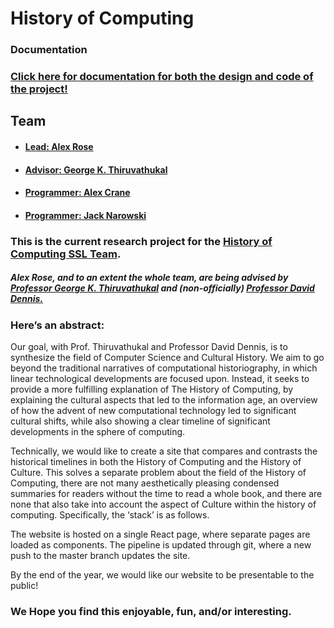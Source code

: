 # History of Computing

### Documentation
### [Click here for documentation for both the design and code of the project!](https://acrose99.github.io/HistoryOfComputingDocs/)


## Team

* #### [Lead: Alex Rose](https://acrose99.github.io/PersonalWebsite/)
* #### [Advisor: George K. Thiruvathukal](https://thiruvathukal.com)
* #### [Programmer: Alex Crane](https://github.com/alexandratcrane)
* #### [Programmer: Jack Narowski](https://github.com/JackNarowski)

### This is the current research project for the [History of Computing SSL Team](https://ssl.cs.luc.edu/). 


##### Alex Rose, and to an extent the whole team, are being advised by [Professor George K. Thiruvathukal](https://thiruvathukal.com/) and (non-officially) [Professor David Dennis.](https://sites.google.com/a/etl.luc.edu/dbd/Home-Page") 



### Here’s an abstract: 
Our goal, with Prof. Thiruvathukal and Professor David Dennis, is to synthesize the field of Computer Science and Cultural History. We aim to go beyond the traditional narratives of computational historiography, in which linear technological developments are focused upon. Instead, it seeks to provide a more fulfilling explanation of The History of Computing, by explaining the cultural aspects that led to the information age, an overview of how the advent of new computational technology led to significant cultural shifts, while also showing a clear timeline of significant developments in the sphere of computing.
 
Technically, we would like to create a site that compares and contrasts the historical timelines in both the History of Computing and the History of Culture. This solves a separate problem about the field of the History of Computing, there are not many aesthetically pleasing condensed summaries for readers without the time to read a whole book, and there are none that also take into account the aspect of Culture within the history of computing.
Specifically, the ‘stack’ is as follows. 
 
The website is hosted on a single React page, where separate pages are loaded as components. The pipeline is updated through git, where a new push to the master branch updates the site.

By the end of the year, we would like our website to be presentable to the public!

### We Hope you find this enjoyable, fun, and/or interesting.

